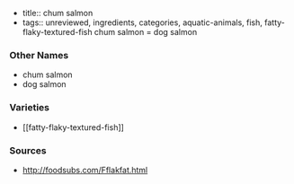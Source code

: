 - title:: chum salmon
- tags:: unreviewed, ingredients, categories, aquatic-animals, fish, fatty-flaky-textured-fish
chum salmon = dog salmon

### Other Names

* chum salmon
* dog salmon

### Varieties

* [[fatty-flaky-textured-fish]]

### Sources
* http://foodsubs.com/Fflakfat.html

